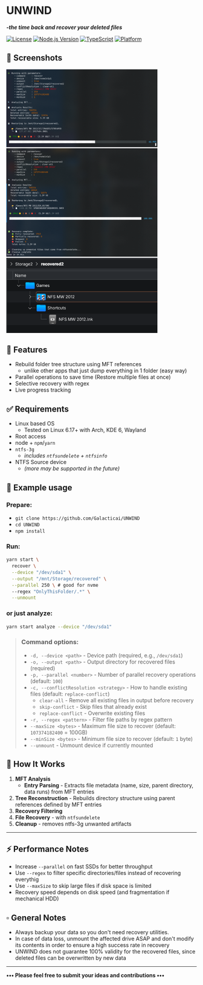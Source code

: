 # UNWIND 
**_-the time back and recover your deleted files_**

[![License](https://img.shields.io/github/license/Galacticai/UNWIND)](LICENSE)
[![Node.js Version](https://img.shields.io/badge/node-%3E%3D22.0.0-brightgreen)](https://nodejs.org/)
[![TypeScript](https://img.shields.io/badge/TypeScript-5.7-blue)](https://www.typescriptlang.org/)
[![Platform](https://img.shields.io/badge/platform-Linux-lightgrey)](https://www.kernel.org/)

## 📸 Screenshots

<img src="res/screenshots/running.screenshot_24_10_2025.png" width="400" alt="Recovery in progress">
<img src="res/screenshots/results.screenshot_24_10_2025.png" width="400" alt="Recovery results">
<img src="res/screenshots/recovered.screenshot_24_10_2025.png" width="400" alt="Recovered files">

## 💎 Features
- Rebuild folder tree structure using MFT references
  - unlike other apps that just dump everything in 1 folder (easy way)
- Parallel operations to save time (Restore multiple files at once)
- Selective recovery with regex
- Live progress tracking
 
## ✅ Requirements
- Linux based OS
  - Tested on Linux 6.17+ with Arch, KDE 6, Wayland
- Root access
- node + `npm`/`yarn`
- `ntfs-3g`
    - _includes `ntfsundelete` + `ntfsinfo`_
- NTFS Source device 
    - _(more may be supported in the future)_

## 🚀 Example usage
### Prepare:
- `git clone https://github.com/Galacticai/UNWIND`
- `cd UNWIND`
- `npm install`
### Run:
```bash
yarn start \
  recover \
  --device "/dev/sda1" \
  --output "/mnt/Storage/recovered" \
  --parallel 250 \ # good for nvme
  --regex "OnlyThisFolder/.*" \
  --unmount
```
### or just analyze:
```bash
yarn start analyze --device "/dev/sda1"
```

> ### Command options:
> - `-d, --device <path>` - Device path (required, e.g., `/dev/sda1`)
> - `-o, --output <path>` - Output directory for recovered files (required)
> - `-p, --parallel <number>` - Number of parallel recovery operations (default: `100`)
> - `-c, --conflictResolution <strategy>` - How to handle existing files (default: `replace-conflict`)
>   - `clear-all` - Remove all existing files in output before recovery
>   - `skip-conflict` - Skip files that already exist
>   - `replace-conflict` - Overwrite existing files
> - `-r, --regex <pattern>` - Filter file paths by regex pattern
> - `--maxSize <bytes>` - Maximum file size to recover (default: `107374182400` = 100GB)
> - `--minSize <bytes>` - Minimum file size to recover (default: `1` byte)
> - `--unmount` - Unmount device if currently mounted

## 🔧 How It Works

1. **MFT Analysis**
    - **Entry Parsing** - Extracts file metadata (name, size, parent directory, data runs) from MFT entries
2. **Tree Reconstruction** - Rebuilds directory structure using parent references defined by MFT entries
3. **Recovery Filtering**
4. **File Recovery** - with `ntfsundelete`
5. **Cleanup** - removes ntfs-3g unwanted artifacts

---

## ⚡ Performance Notes

- Increase `--parallel` on fast SSDs for better throughput
- Use `--regex` to filter specific directories/files instead of recovering everythig
- Use `--maxSize` to skip large files if disk space is limited
- Recovery speed depends on disk speed (and fragmentation if mechanical HDD)

## ▫️ General Notes
- Always backup your data so you don't need recovery utilities.
- In case of data loss, unmount the affected drive ASAP and don't modify its contents in order to ensure a high success rate in recovery
- UNWIND does not guarantee 100% validity for the recovered files, since deleted files can be overwritten by new data

---
**••• Please feel free to submit your ideas and contributions •••**
